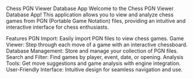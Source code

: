 Chess PGN Viewer Database App
Welcome to the Chess PGN Viewer Database App! This application allows you to view and analyze chess games from PGN (Portable Game Notation) files, providing an intuitive and interactive interface for chess enthusiasts.

Features
PGN Import: Easily import PGN files to view chess games.
Game Viewer: Step through each move of a game with an interactive chessboard.
Database Management: Store and manage your collection of PGN files.
Search and Filter: Find games by player, event, date, or opening.
Analysis Tools: Get move suggestions and game analysis with engine integration.
User-Friendly Interface: Intuitive design for seamless navigation and use.

